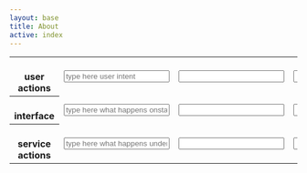 ```yaml
---
layout: base
title: About
active: index
---
```

<div class='container'>
    <table class='score'>
        <tr class='bottom-dotted'>
            <th>
                <i class='icn icn-4x icn-user'></i>
                <br>user actions
            </th>
            <td><input type='text' tabindex='1' placeholder='type here user intent'></td>
            <td><input type='text' tabindex='4'></td>
            <td><input type='text' tabindex='7'></td>
            <td><input type='text' tabindex='10'></td>
            <td><input type='text' tabindex='13'></td>
        </tr>
        <tr class='bottom-solid'>
            <th>
                <i class='icn icn-4x icn-dialogue'></i>
                <br>interface
            </th>
            <td><input type='text' tabindex='2' placeholder='type here what happens onstage'></td>
            <td><input type='text' tabindex='5'></td>
            <td><input type='text' tabindex='8'></td>
            <td><input type='text' tabindex='11'></td>
            <td><input type='text' tabindex='14'></td>
        </tr>
        <tr>
            <th><i class='icn icn-4x icn-gear'></i>
                <br>service actions
            </th>
            <td><input type='text' tabindex='3' placeholder='type here what happens under the hood'></td>
            <td><input type='text' tabindex='6'></td>
            <td><input type='text' tabindex='9'></td>
            <td><input type='text' tabindex='12'></td>
            <td><input type='text' tabindex='15'></td>
        </tr>
    </table>
</div>